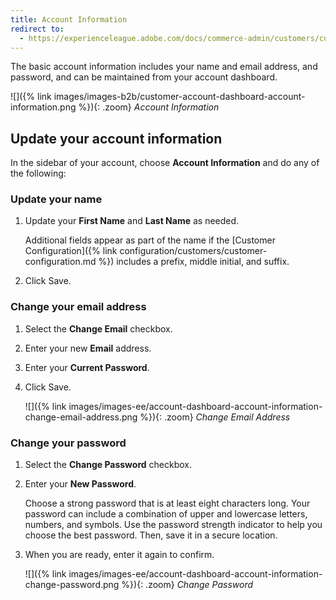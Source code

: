 ```yaml
---
title: Account Information
redirect to:
  - https://experienceleague.adobe.com/docs/commerce-admin/customers/customer-accounts/storefront/account-dashboard-account-information.html
---
```


The basic account information includes your name and email address, and password, and can be maintained from your account dashboard.

![]({% link images/images-b2b/customer-account-dashboard-account-information.png %}){: .zoom}
_Account Information_

## Update your account information

In the sidebar of your account, choose **Account Information** and do any of the following:

### Update your name

1. Update your **First Name** and **Last Name** as needed.

    Additional fields appear as part of the name if the [Customer Configuration]({% link configuration/customers/customer-configuration.md %}) includes a prefix, middle initial, and suffix.

1. Click <span class="btn">Save</span>.

### Change your email address

1. Select the **Change Email** checkbox.

1. Enter your new **Email** address.

1. Enter your **Current Password**.

1. Click <span class="btn">Save</span>.

    ![]({% link images/images-ee/account-dashboard-account-information-change-email-address.png %}){: .zoom}
    _Change Email Address_

### Change your password

1. Select the **Change Password** checkbox.

1. Enter your **New Password**.

    Choose a strong password that is at least eight characters long. Your password can include a combination of upper and lowercase letters, numbers, and symbols. Use the password strength indicator to help you choose the best password. Then, save it in a secure location.

1. When you are ready, enter it again to confirm.

    ![]({% link images/images-ee/account-dashboard-account-information-change-password.png %}){: .zoom}
    _Change Password_
